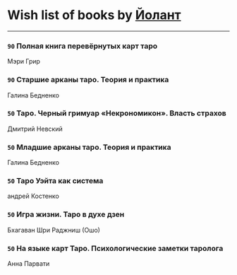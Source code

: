 # Wish list of books by [Йолант](https://plus.google.com/104690883692185089260)
---

### `90` Полная книга перевёрнутых карт таро
Мэри Грир

### `90` Старшие арканы таро. Теория и практика
Галина Бедненко

### `50` Таро. Черный гримуар «Некрономикон». Власть страхов
Дмитрий Невский

### `50` Младшие арканы таро. Теория и практика
Галина Бедненко

### `50` Таро Уэйта как система
андрей Костенко

### `50` Игра жизни. Таро в духе дзен
Бхагаван Шри Раджниш (Ошо)

### `50` На языке карт Таро. Психологические заметки таролога
Анна Парвати

